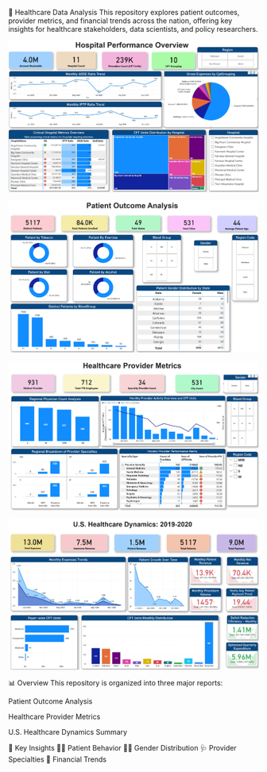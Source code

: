 🏥 Healthcare Data Analysis
This repository explores patient outcomes, provider metrics, and financial trends across the nation, offering key insights for healthcare stakeholders, data scientists, and policy researchers.

![Healthcare Dashboard](Hospital_Insights.jpg)

![Healthcare Dashboard](Patient_analysis.jpg)

![Healthcare Dashboard](Payer-provider_analysis.jpg)

![Healthcare Dashboard](Summary.jpg)


📊 Overview
This repository is organized into three major reports:

Patient Outcome Analysis

Healthcare Provider Metrics

U.S. Healthcare Dynamics Summary

📌 Key Insights
🧍‍♂️ Patient Behavior
👩‍⚕️ Gender Distribution
🩺 Provider Specialties
💸 Financial Trends
